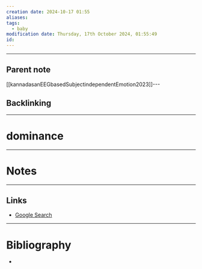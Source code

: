 ```yaml
---
creation date: 2024-10-17 01:55
aliases: 
tags:
  - baby
modification date: Thursday, 17th October 2024, 01:55:49
id:
---
```

---

## Parent note
[[kannadasanEEGbasedSubjectindependentEmotion2023]]---
## Backlinking


---
# dominance


---
# Notes


---
## Links
- [Google Search](https://www.google.com/search?q=dominance)

---
# Bibliography
+ 